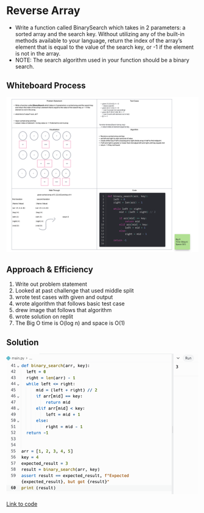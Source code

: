 
# Reverse Array

- Write a function called BinarySearch which takes in 2 parameters: a sorted array and the search key. Without utilizing any of the built-in methods available to your language, return the index of the array’s element that is equal to the value of the search key, or -1 if the element is not in the array.
- NOTE: The search algorithm used in your function should be a binary search.


## Whiteboard Process
<!-- Embedded whiteboard image -->
![Whiteboard Image](whiteboard3.png)

## Approach & Efficiency

1. Write out problem statement
2. Looked at past challenge that used middle split
3. wrote test cases with given and output
4. wrote algorithm that follows basic test case
5. drew image that follows that algorithm
6. wrote solution on replit
7. The Big O time is O(log n) and space is O(1)


## Solution

![Solution Image](solution3.png)

[Link to code](https://replit.com/@XinDeng/code-challenges-401)
